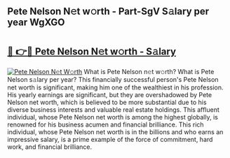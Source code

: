 ## Pete Nelson N𝚎t w𝚘rth - Part-SgV S𝚊lary per year WgXGO

# <h2><a href="http://gc36k4.nevu.top/?p=Pete+Nelson">🔗 👉🔴 Pete Nelson N𝚎t w𝚘rth - S𝚊lary</a></h2>

[![Pete Nelson N𝚎t W𝚘rth](https://i.imgur.com/Oavwk0R.jpeg)](http://gc36k4.nevu.top/?p=Pete+Nelson)
What is Pete Nelson n𝚎t w𝚘rth? What is Pete Nelson s𝚊lary per year?
This financially successful person's Pete Nelson net worth is significant, making him one of the wealthiest in his profession. His yearly earnings are significant, but they are overshadowed by Pete Nelson net worth, which is believed to be more substantial due to his diverse business interests and valuable real estate holdings. This affluent individual, whose Pete Nelson net worth is among the highest globally, is renowned for his business acumen and financial brilliance. This rich individual, whose Pete Nelson net worth is in the billions and who earns an impressive salary, is a prime example of the force of commitment, hard work, and financial brilliance.

